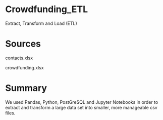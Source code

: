 # Crowdfunding_ETL

Extract, Transform and Load (ETL)

# Sources 
contacts.xlsx

crowdfunding.xlsx

# Summary
We used Pandas, Python, PostGreSQL and Jupyter Notebooks in order to extract and transform a large data set into smaller, more manageable csv files.
